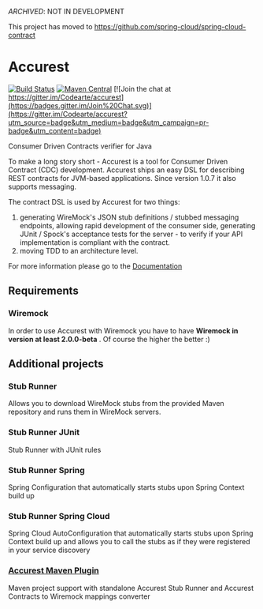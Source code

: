 *ARCHIVED*: NOT IN DEVELOPMENT

This project has moved to https://github.com/spring-cloud/spring-cloud-contract

Accurest
========

[![Build Status](https://travis-ci.org/Codearte/accurest.svg?branch=master)](https://travis-ci.org/Codearte/accurest) [![Maven Central](https://maven-badges.herokuapp.com/maven-central/io.codearte.accurest/accurest-gradle-plugin/badge.svg)](https://maven-badges.herokuapp.com/maven-central/io.codearte.accurest/accurest-gradle-plugin)
[![Join the chat at https://gitter.im/Codearte/accurest](https://badges.gitter.im/Join%20Chat.svg)](https://gitter.im/Codearte/accurest?utm_source=badge&utm_medium=badge&utm_campaign=pr-badge&utm_content=badge)

Consumer Driven Contracts verifier for Java

To make a long story short - Accurest is a tool for Consumer Driven Contract (CDC) development. Accurest ships an easy DSL for describing REST contracts for JVM-based applications.
 Since version 1.0.7 it also supports messaging.
 
The contract DSL is used by Accurest for two things:

1. generating WireMock's JSON stub definitions / stubbed messaging endpoints, allowing rapid development of the consumer side,
generating JUnit / Spock's acceptance tests for the server - to verify if your API implementation is compliant with the contract.
2. moving TDD to an architecture level.

For more information please go to the [Documentation](http://codearte.github.io/accurest/)

## Requirements

### Wiremock

In order to use Accurest with Wiremock you have to have __Wiremock in version at least 2.0.0-beta__ . Of course the higher the better :)

## Additional projects

### Stub Runner

Allows you to download WireMock stubs from the provided Maven repository and runs them in WireMock servers.

### Stub Runner JUnit

Stub Runner with JUnit rules

### Stub Runner Spring

Spring Configuration that automatically starts stubs upon Spring Context build up

### Stub Runner Spring Cloud

Spring Cloud AutoConfiguration that automatically starts stubs upon Spring Context build up and allows you to call the stubs
as if they were registered in your service discovery

### [Accurest Maven Plugin](https://github.com/Codearte/accurest-maven-plugin)

Maven project support with standalone Accurest Stub Runner and Accurest Contracts to Wiremock mappings converter
